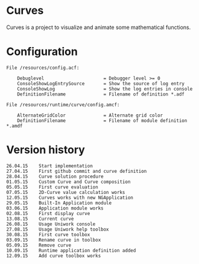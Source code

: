 Curves
===============

Curves is a project to visualize and animate some mathematical functions.


Configuration
===============

    File /resources/config.acf:
        
        Debuglevel                      = Debugger level >= 0
        ConsoleShowLogEntrySource       = Show the source of log entry
        ConsoleShowLog                  = Show the log entries in console
        DefinitionFilename              = Filename of definition *.adf
        
    File /resources/runtime/curve/config.amcf:
        
        AlternateGridColor              = Alternate grid color
        DefinitionFilename              = Filename of module definition *.amdf
    

Version history
===============

    26.04.15    Start implementation
    27.04.15    First github commit and curve definition
    28.04.15    Curve solution procedure
    01.05.15    Custom Curve and Curve composition
    05.05.15    First curve evaluation
    07.05.15    2D-Curve value calculation works
    12.05.15    Curves works with new NGApplication
    29.05.15    Built-In Application module
    03.06.15    Application module works
    02.08.15    First display curve
    13.08.15    Current curve
    26.08.15    Usage Uniwork console
    27.08.15    Usage Uniwork help toolbox
    30.08.15    First curve toolbox
    03.09.15    Rename curve in toolbox
    05.09.15    Remove curve
    10.09.15    Runtime application definition added
    12.09.15    Add curve toolbox works